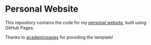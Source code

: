 # Personal Website
This  repository contains the code for my [personal website](https://rishabhs66.github.io/), built using GitHub Pages.

Thanks to [academicpages](https://github.com/academicpages/academicpages.github.io) for providing the template!
